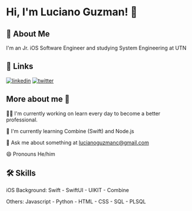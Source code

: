 # Hi, I'm Luciano Guzman! 👋


## 🚀 About Me
I'm an Jr. iOS Software Engineer and studying System Engineering at UTN


## 🔗 Links

[![linkedin](https://img.shields.io/badge/linkedin-0A66C2?style=for-the-badge&logo=linkedin&logoColor=white)](https://www.linkedin.com/lucianoguzmanc)
[![twitter](https://img.shields.io/badge/twitter-1DA1F2?style=for-the-badge&logo=twitter&logoColor=white)](https://twitter.com/gzrdev)

## More about me 👀
👩‍💻 I'm currently working on learn every day to become a better professional.

🧠 I'm currently learning Combine (Swift) and Node.js

💬 Ask me about something at lucianoguzmanc@gmail.com

😄 Pronouns He/him


## 🛠 Skills
iOS Background: Swift - SwiftUI - UIKIT - Combine 

Others: Javascript - Python - HTML - CSS - SQL - PLSQL
